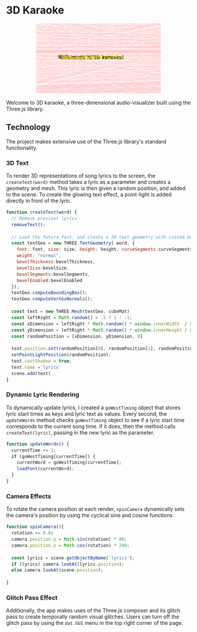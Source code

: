# 3D Karaoke

<p align="center">
  <img src="./images/welcome_text.png" alt="welcome text" width="340" height="190">
</p>

Welcome to 3D karaoke, a three-dimensional audio-visualizer built using
the Three.js library.

## Technology
The project makes extensive use of the Three.js library's standard functionality.

### 3D Text
To render 3D representations of song lyrics to the screen, the `createText(word)` method takes a
lyric as a parameter and creates a geometry and mesh. This lyric is then given a random position, and added to the scene.
To create the glowing text effect, a point-light is added directly in front of the lyric.

  ```javascript
  function createText(word) {
    // Remove previous lyrics
    removeText();

    // Load the futura font, and create a 3D text geometry with custom bevel measurements.
    const textGeo = new THREE.TextGeometry( word, {
      font: font, size: size, height: height, curveSegments:curveSegments,
      weight: "normal",
      bevelThickness:bevelThickness,
      bevelSize:bevelSize,
      bevelSegments:bevelSegments,
      bevelEnabled:bevelEnabled
    });
    textGeo.computeBoundingBox();
    textGeo.computeVertexNormals();

    const text = new THREE.Mesh(textGeo, cubeMat)
    const leftRight = Math.random() > .5 ? 1 : -1;
    const xDimension = leftRight * Math.random() * window.innerWidth  / 8;
    const yDimension = leftRight * Math.random() * window.innerHeight / 8;
    const randomPosition = [xDimension, yDimension, 0]

    text.position.set(randomPosition[0], randomPosition[1], randomPosition[2])
    setPointLightPosition(randomPosition);
    text.castShadow = true;
    text.name ='lyrics'
    scene.add(text)
  }
  ```

### Dynamic Lyric Rendering
To dynamically update lyrics, I created a `goWestTiming` object that stores lyric start times as keys and lyric text as values. Every second, the `updateWords` method checks `goWestTiming` object to see if a lyric start time
corresponds to the current song time. If it does, then the method calls `createText(lyric)`, passing in the new lyric as the parameter.

```javascript
function updateWords() {
  currentTime += 1;
  if (goWestTiming[currentTime]) {
    currentWord = goWestTiming[currentTime];
    loadFont(currentWord);
  }
}
```

### Camera Effects
To rotate the camera position at each render, `spinCamera` dynamically sets the camera's position by using the cyclical sine and cosine functions.

  ```javascript
  function spinCamera(){
    rotation += 0.01
    camera.position.y = Math.sin(rotation) * 80;
    camera.position.x = Math.cos(rotation) * 200;

    const lyrics = scene.getObjectByName('lyrics');
    if (lyrics) camera.lookAt(lyrics.position);
    else camera.lookAt(scene.position);

  }
  ```

### Glitch Pass Effect
Additionally, the app makes uses of the Three.js composer and its glitch pass to create temporally random visual glitches. Users can turn off the glitch pass by using the `dat.GUI` menu in the top right corner of the page.

